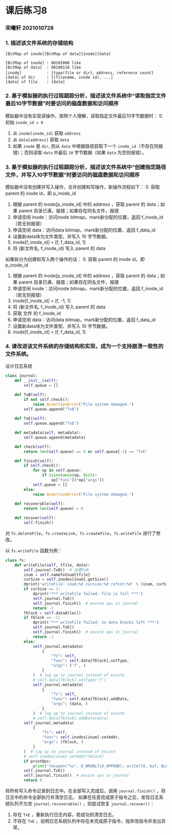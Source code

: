 # 课后练习8

### 宋曦轩 2021010728

### 1. 描述该文件系统的存储结构

```
[BitMap of inode][BitMap of data][inode][data]

[BitMap of inode] : 00101000 like
[BitMap of data]  : 00100110 like
[inode]           : [type(file or dir)，address, reference count]
[data] of dir     : [(filename, inode id), ...]
[data] of file    : [data]
```

### 2. 基于模拟器的执行过程跟踪分析，描述该文件系统中“读取指定文件最后10字节数据”时要访问的磁盘数据和访问顺序

模拟器中没有实现读操作，按照个人理解，读取指定文件最后10字节数据时：
0. 初始 `inode_id = 0`
1. 从 `inode[inode_id]` 获取 `address`
2. 从 `data[address]` 获取 `data`
3. 如果 `inode` 是 `dir`, 则从 `data` 中根据路径获取下一个 `inode_id`（不存在则报错）；否则读取 `data` 中最后 `10` 字节数据（如果 `data` 为空则报错）。

### 3. 基于模拟器的执行过程跟踪分析，描述该文件系统中“创建指定路径文件，并写入10字节数据”时要访问的磁盘数据和访问顺序

模拟器中没有创建并写入操作，合并创建和写操作，新操作流程如下：
0. 获取 parent 的 inode id，即 p_inode_id
1. 根据 parent 的 inode[p_inode_id] 中的 address ，获取 parent 的 data；如果 parent 目录已满，报错；如果存在同名文件，报错
2. 申请空闲 inode：访问inode bitmap，mark新分配的位置，返回 f_inode_id（若无则报错）
3. 申请空闲 data：访问data bitmap，mark新分配的位置，返回 f_data_id
4. 设置新data块为文件类型，并写入 10 字节数据。
5. inode[f_inode_id] = [f, f_data_id, 1]
6. 将 (新文件名, f_inode_id) 写入 parent 的 data

如果拆分为创建和写入两个操作的话：
0. 获取 parent 的 inode id，即 p_inode_id
1. 根据 parent 的 inode[p_inode_id] 中的 address ，获取 parent 的 data；如果 parent 目录已满，报错；如果存在同名文件，报错
2. 申请空闲 inode：访问inode bitmap，mark新分配的位置，返回 f_inode_id（若无则报错）
3. inode[f_inode_id] = [f, -1, 1]
4. 将 (新文件名, f_inode_id) 写入 parent 的 data
5. 获取 文件 的 f_inode_id
6. 申请空闲 data：访问data bitmap，mark新分配的位置，返回 f_data_id
7. 设置新data块为文件类型，并写入 10 字节数据。
8. inode[f_inode_id] = [f, f_data_id, 1]


### 4. 请改进该文件系统的存储结构和实现，成为一个支持崩溃一致性的文件系统。

设计日志系统

```python
class journal:
    def __init__(self):
        self.queue = []

    def TxB(self):
        if not self.check():
            raise AssertionError("File system damaged.")
        self.queue.append("TxB")
    
    def TxE(self):
        self.queue.append("TxE")

    def metadata(self, metadata):
        self.queue.append(metadata)

    def check(self):
        return len(self.queue) == 0 or self.queue[-1] == "TxE"

    def finish(self):
        if self.check():
            for op in self.queue:
                if isinstance(op, dict):
                    op["func"](*op["args"])
            self.queue = []
        else:
            raise AssertionError("File system damaged.")
    
    def recoverable(self):
        return len(self.queue) > 0

    def recover(self):
        self.finish()
```

对 `fs.deleteFile`，`fs.createLink`，`fs.createFile`，`fs.writeFile` 进行了修改。

以 `fs.writeFile` 函数为例：

```python
class fs:
    def writeFile(self, tfile, data):
        self.journal.TxB()  # 设置TxB
        inum = self.nameToInum[tfile]
        curSize = self.inodes[inum].getSize()
        dprint('writeFile: inum:%d cursize:%d refcnt:%d' % (inum, curSize, self.inodes[inum].getRefCnt()))
        if curSize == 1:
            dprint('*** writeFile failed: file is full ***')
            self.journal.TxE()
            self.journal.finish()  # excute ops in journal
            return -1
        fblock = self.dataAlloc()
        if fblock == -1:
            dprint('*** writeFile failed: no data blocks left ***')
            self.journal.TxE()
            self.journal.finish()  # excute ops in journal
            return -1
        else:
            self.journal.metadata(
                {
                    "fs": self,
                    "func": self.data[fblock].setType,
                    "args": ('f', )
                }
            )  # log op to journal instead of excute
            # self.data[fblock].setType('f')
            self.journal.metadata(
                {
                    "fs": self,
                    "func": self.data[fblock].addData,
                    "args": (data, )
                }
            )  # log op to journal instead of excute
            # self.data[fblock].addData(data)
        self.journal.metadata(
            {
                "fs": self,
                "func": self.inodes[inum].setAddr,
                "args": (fblock, )
            }
        )  # log op to journal instead of excute
        # self.inodes[inum].setAddr(fblock)
        if printOps:
            print('fd=open("%s", O_WRONLY|O_APPEND); write(fd, buf, BLOCKSIZE); close(fd);' % tfile)
        self.journal.TxE()
        self.journal.finish()  # excute ops in journal
        return 0
```

将所有写入命令记录到日志中。在全部写入完成后，调用 `journal.finish()` ，将日志中的命令全部执行并清空日志。
如果在任意完成原子指令之后，发现日志系统队列不为空 `journal.recoverable()` ，则尝试恢复 `journal.recover()`：
1. 存在 `TxE` ，重新执行日志内容，若成功则清空日志。
2. 不存在 `TxE` ，说明日志系统队列中存在未完成原子指令，抛弃改指令并发出异常。
